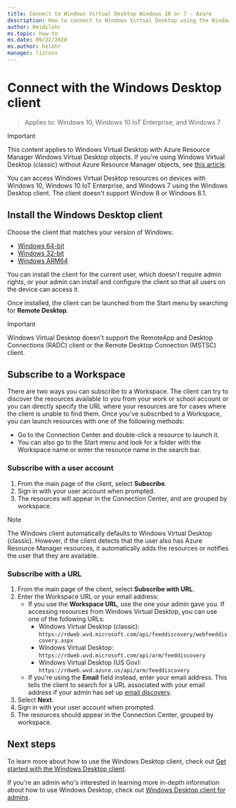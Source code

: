 ```yaml
---
title: Connect to Windows Virtual Desktop Windows 10 or 7 - Azure
description: How to connect to Windows Virtual Desktop using the Windows Desktop client.
author: Heidilohr
ms.topic: how-to
ms.date: 09/22/2020
ms.author: helohr
manager: lizross
---
```

# Connect with the Windows Desktop client

> Applies to: Windows 10, Windows 10 IoT Enterprise, and Windows 7

>[!IMPORTANT]
>This content applies to Windows Virtual Desktop with Azure Resource Manager Windows Virtual Desktop objects. If you're using Windows Virtual Desktop (classic) without Azure Resource Manager objects, see [this article](./virtual-desktop-fall-2019/connect-windows-7-10-2019.md).

You can access Windows Virtual Desktop resources on devices with Windows 10, Windows 10 IoT Enterprise, and  Windows 7 using the Windows Desktop client. The client doesn't support Window 8 or Windows 8.1.

## Install the Windows Desktop client

Choose the client that matches your version of Windows:

- [Windows 64-bit](https://go.microsoft.com/fwlink/?linkid=2068602)
- [Windows 32-bit](https://go.microsoft.com/fwlink/?linkid=2098960)
- [Windows ARM64](https://go.microsoft.com/fwlink/?linkid=2098961)

You can install the client for the current user, which doesn't require admin rights, or your admin can install and configure the client so that all users on the device can access it.

Once installed, the client can be launched from the Start menu by searching for **Remote Desktop**.

> [!IMPORTANT]
> Windows Virtual Desktop doesn't support the RemoteApp and Desktop Connections (RADC) client or the Remote Desktop Connection (MSTSC) client.

## Subscribe to a Workspace

There are two ways you can subscribe to a Workspace. The client can try to discover the resources available to you from your work or school account or you can directly specify the URL where your resources are for cases where the client is unable to find them. Once you've subscribed to a Workspace, you can launch resources with one of the following methods:

- Go to the Connection Center and double-click a resource to launch it.
- You can also go to the Start menu and look for a folder with the Workspace name or enter the resource name in the search bar.

### Subscribe with a user account

1. From the main page of the client, select **Subscribe**.
2. Sign in with your user account when prompted.
3. The resources will appear in the Connection Center, and are grouped by workspace.

>[!NOTE]
>The Windows client automatically defaults to Windows Virtual Desktop (classic). However, if the client detects that the user also has Azure Resource Manager resources, it automatically adds the resources or notifies the user that they are available.

### Subscribe with a URL

1. From the main page of the client, select **Subscribe with URL**.
2. Enter the Workspace URL or your email address:
   - If you use the **Workspace URL**, use the one your admin gave you. If accessing resources from Windows Virtual Desktop, you can use one of the following URLs:
     - Windows Virtual Desktop (classic): `https://rdweb.wvd.microsoft.com/api/feeddiscovery/webfeeddiscovery.aspx`
     - Windows Virtual Desktop: `https://rdweb.wvd.microsoft.com/api/arm/feeddiscovery`
     - Windows Virtual Desktop (US Gov): `https://rdweb.wvd.azure.us/api/arm/feeddiscovery`
   - If you're using the **Email** field instead, enter your email address. This tells the client to search for a URL associated with your email address if your admin has set up [email discovery](/windows-server/remote/remote-desktop-services/rds-email-discovery).
3. Select **Next**.
4. Sign in with your user account when prompted.
5. The resources should appear in the Connection Center, grouped by workspace.

## Next steps

To learn more about how to use the Windows Desktop client, check out [Get started with the Windows Desktop client](/windows-server/remote/remote-desktop-services/clients/windowsdesktop/).

If you're an admin who's interested in learning more in-depth information about how to use Windows Desktop, check out [Windows Desktop client for admins](/windows-server/remote/remote-desktop-services/clients/windowsdesktop-admin).

